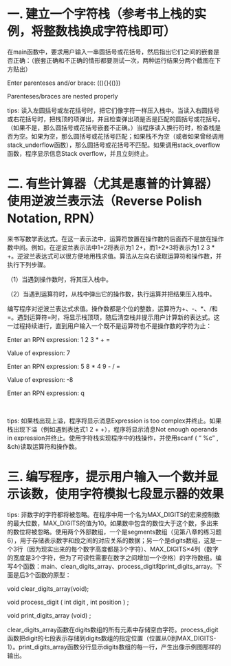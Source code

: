 # 一. 建立一个字符栈（参考书上栈的实例，将整数栈换成字符栈即可）

在main函数中，要求用户输入一串圆括号或花括号，然后指出它们之间的嵌套是否正确：（嵌套正确和不正确的情形都要测试一次，两种运行结果分两个截图在下方贴出）

Enter parenteses and/or brace: ((){}{()})

Parenteses/braces are nested properly

 

tips: 读入左圆括号或左花括号时，把它们像字符一样压入栈中。当读入右圆括号或右花括号时，把栈顶的项弹出，并且检查弹出项是否是匹配的圆括号或花括号。（如果不是，那么圆括号或花括号嵌套不正确。）当程序读入换行符时，检查栈是否为空。如果为空，那么圆括号或花括号匹配；如果栈不为空（或者如果曾经调用stack_underflow函数），那么圆括号或花括号不匹配。如果调用stack_overflow函数，程序显示信息Stack overflow，并且立刻终止。



# 二. 有些计算器（尤其是惠普的计算器）使用逆波兰表示法（Reverse Polish Notation, RPN）

来书写数学表达式。在这一表示法中，运算符放置在操作数的后面而不是放在操作数中间。例如，在逆波兰表示法中1+2将表示为1 2+，而1+2*3将表示为1 2 3 * +。逆波兰表达式可以很方便地用栈求值。算法从左向右读取运算符和操作数，并执行下列步骤。

（1）当遇到操作数时，将其压入栈中。

（2）当遇到运算符时，从栈中弹出它的操作数，执行运算并把结果压入栈中。

编写程序对逆波兰表达式求值。操作数都是个位的整数，运算符为+、-、*、/和=。遇到运算符=时，将显示栈顶项，随后清空栈并提示用户计算新的表达式。这一过程持续进行，直到用户输入一个既不是运算符也不是操作数的字符为止：

Enter an RPN expression: 1 2 3 * + =

Value of expression: 7

Enter an RPN expression: 5 8 * 4 9 - / =

Value of expression: -8

Enter an RPN expression: q

​       

tips: 如果栈出现上溢，程序将显示消息Expression is too complex并终止。如果栈出现下溢（例如遇到表达式1 2 + +），程序将显示消息Not enough operands in expression并终止。使用字符栈实现程序中的栈操作，并使用scanf ( “ %c” , &ch)读取运算符和操作数。

 

# 三. 编写程序，提示用户输入一个数并显示该数，使用字符模拟七段显示器的效果

tips: 非数字的字符都将被忽略。在程序中用一个名为MAX_DIGITS的宏来控制数的最大位数，MAX_DIGITS的值为10。如果数中包含的数位大于这个数，多出来的数位将被忽略。使用两个外部数组，一个是segments数组（见第八章的练习题6），用于存储表示数字和段之间的对应关系的数据；另一个是digits数组，这是一个3行（因为现实出来的每个数字高度都是3个字符）、MAX_DIGITS×4列（数字的宽度是3个字符，但为了可读性需要在数字之间增加一个空格）的字符数组。编写4个函数：main、clean_digits_array、process_digit和print_digits_array。下面是后3个函数的原型：

void clear_digits_array(void);

void process_digit ( int digit , int position ) ;

void print_digits_array (void) ; 

 

clear_digits_array函数在digits数组的所有元素中存储空白字符。process_digit函数把digit的七段表示存储到digits数组的指定位置（位置从0到MAX_DIGITS-1）。print_digits_array函数分行显示digits数组的每一行，产生出像示例图那样的输出。

 